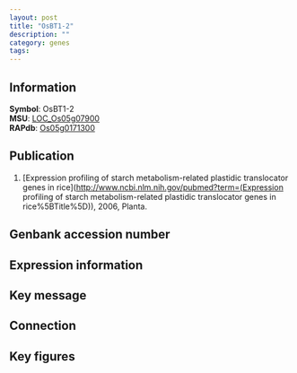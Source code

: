 ```yaml
---
layout: post
title: "OsBT1-2"
description: ""
category: genes
tags: 
---
```


## Information
__Symbol__: OsBT1-2  
__MSU__: [LOC_Os05g07900](http://rice.plantbiology.msu.edu/cgi-bin/ORF_infopage.cgi?orf=LOC_Os05g07900)  
__RAPdb__: [Os05g0171300](http://rapdb.dna.affrc.go.jp/viewer/gbrowse_details/irgsp1?name=Os05g0171300)  

## Publication
1. [Expression profiling of starch metabolism-related plastidic translocator genes in rice](http://www.ncbi.nlm.nih.gov/pubmed?term=(Expression profiling of starch metabolism-related plastidic translocator genes in rice%5BTitle%5D)), 2006, Planta.

## Genbank accession number

## Expression information

## Key message

## Connection

## Key figures


